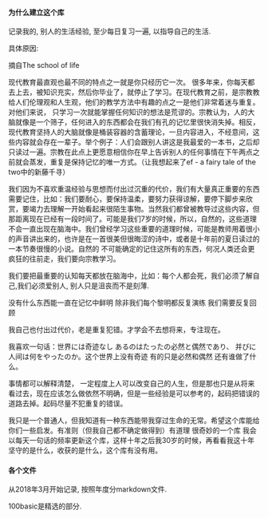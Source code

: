 #### 为什么建立这个库

记录我的, 别人的生活经验, 至少每日复习一遍, 以指导自己的生活.

具体原因:

摘自The school of life

现代教育最直观也最不同的特点之一就是你只经历它一次。 很多年来，你每天都去上去，被知识充实，然后你毕业了，就停止了学习。在现代教育之前，是宗教教给人们伦理观和人生观，他们的教学方法中有趣的点之一是他们非常着迷与重复。对他们来说， 只学习一次就能掌握任何知识的想法是荒谬的。宗教认为，人的大脑就像是一个筛子，任何进入的东西都会在我们有孔的记忆里很快消失掉。相反，现代教育坚持人的大脑就像是桶装容器的含蓄理论，一旦内容进入，不经意间，这些内容就会存在一辈子。举个例子：人们会跟别人讲这是我最爱的一本书，之后却只读过一遍。宗教在此点上更愿意相信你在早上告诉别人的任何事情在下午两点之前就会蒸发，重复是保持记忆的唯一方式。（让我想起来了ef - a fairy tale of the two中的新藤千寻）

我们因为不喜欢重温经验与思想而付出过沉重的代价，我们有大量真正重要的东西需要记住，比如：我们要耐心，要保持温柔，要努力获得谅解，要停下脚步来欣赏，要竭力去理解一开始看起来很陌生事物。当然我们都曾被教导过这些内容，但那距离现在已经有一段时间了。可能是我们7岁的时候，所以，自然的，这些道理不会一直出现在脑海中。我们曾经学习这些重要的道理时候，可能是教师用着很小的声音讲出来的，也许是在一首很美但很晦涩的诗中，或者是十年前的夏日读过的一本节奏很慢的小说。自然的 不可能确定的记住这所有的东西，何况人类还会更疯狂的往前走，我们要向宗教学习。

我们要把最重要的认知每天都放在脑海中，比如：每个人都会死，我们必须了解自己,我们必须爱别人, 别人只是沮丧而不是刻薄. 

没有什么东西能一直在记忆中鲜明 除非我们每个黎明都反复演练 我们需要反复回顾

我自己也付出过代价，老是重复犯错。才学会不去想将来，专注现在。

我喜欢一句话：世界には奇迹なし あるのはたったの必然と偶然であり、 并びに人间は何をやったのか。这个世界上没有奇迹 有的只是必然和偶然 还有谁做了什么。 

事情都可以解释清楚， 一定程度上人可以改变自己的人生，但是那也只是从将来看过去，现在应该怎么做依然不明确，但是一些经验是可以参考的，起码把错误的道路去掉。起码尽量不犯重复的错误。

我只是一个普通人，但我知道有一种东西能带我穿过生命的无常。希望这个库能给你们一些启发。有准则（但我自己都不确定做得到）有道理 很奇妙的一个库 我会以每天一句话的频率更新这个库，这样十年之后我30岁的时候，再看看我这十年坚守的是什么，收获的是什么，这个库有没有用。

#### 各个文件

从2018年3月开始记录, 按照年度分markdown文件. 

100basic是精选的部分.